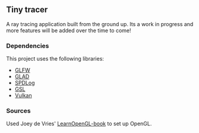 ## Tiny tracer
A ray tracing application built from the ground up. 
Its a work in progress and more features will be added over the time to come!

### Dependencies
This project uses the following libraries:
- [GLFW](https://www.glfw.org/) 
- [GLAD](https://glad.dav1d.de/)
- [SPDLog](https://github.com/gabime/spdlog)
- [GSL](https://github.com/microsoft/GSL)
- [Vulkan](https://www.lunarg.com/vulkan-sdk/)

### Sources
Used Joey de Vries' [LearnOpenGL-book](https://learnopengl.com/) to set up OpenGL.